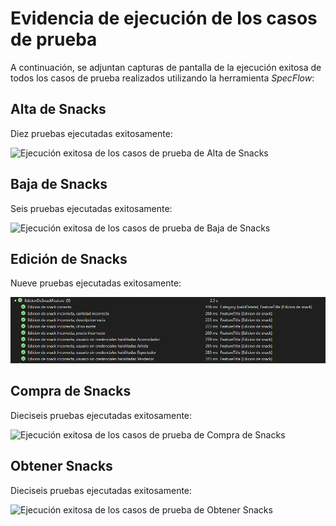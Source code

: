 # Evidencia de ejecución de los casos de prueba

A continuación, se adjuntan capturas de pantalla de la ejecución exitosa de todos los casos de prueba realizados utilizando la herramienta _SpecFlow_:

## Alta de Snacks

Diez pruebas ejecutadas exitosamente:

![Ejecución exitosa de los casos de prueba de Alta de Snacks](https://github.com/federicoalonso/isa2-ob/blob/develop/Entregas/Entrega%203/Evidencia%20ejecucion%20de%20las%20pruebas/Alta%20de%20snacks%20ejecuci%C3%B3n%20exitosa.png)

## Baja de Snacks

Seis pruebas ejecutadas exitosamente:

![Ejecución exitosa de los casos de prueba de Baja de Snacks](https://github.com/federicoalonso/isa2-ob/blob/develop/Entregas/Entrega%203/Evidencia%20ejecucion%20de%20las%20pruebas/Baja%20de%20snacks%20ejecuci%C3%B3n%20exitosa.png)

## Edición de Snacks

Nueve pruebas ejecutadas exitosamente:

![Ejecución exitosa de los casos de prueba de Edición de Snacks](https://github.com/federicoalonso/isa2-ob/blob/develop/Entregas/Entrega%203/Evidencia%20ejecucion%20de%20las%20pruebas/Edici%C3%B3n%20de%20snacks%20ejecuci%C3%B3n%20exitosa.png)

## Compra de Snacks

Dieciseis pruebas ejecutadas exitosamente:

![Ejecución exitosa de los casos de prueba de Compra de Snacks](https://github.com/federicoalonso/isa2-ob/blob/develop/Entregas/Entrega%203/Evidencia%20ejecucion%20de%20las%20pruebas/Compra%20de%20snacks%20ejecuci%C3%B3n%20exitosa.png)

## Obtener Snacks

Dieciseis pruebas ejecutadas exitosamente:

![Ejecución exitosa de los casos de prueba de Obtener Snacks](https://github.com/federicoalonso/isa2-ob/blob/develop/Entregas/Entrega%203/Evidencia%20ejecucion%20de%20las%20pruebas/Obtener%20snacks%20ejecuci%C3%B3n%20exitosa.png)
